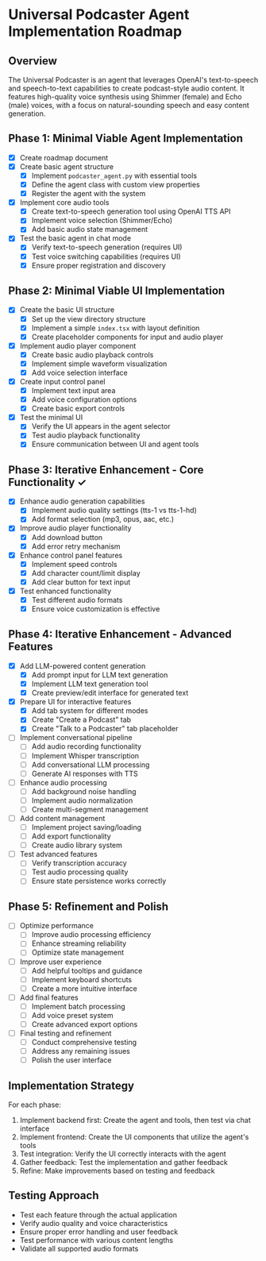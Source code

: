 # Universal Podcaster Agent Implementation Roadmap

## Overview
The Universal Podcaster is an agent that leverages OpenAI's text-to-speech and speech-to-text capabilities to create podcast-style audio content. It features high-quality voice synthesis using Shimmer (female) and Echo (male) voices, with a focus on natural-sounding speech and easy content generation.

## Phase 1: Minimal Viable Agent Implementation
- [x] Create roadmap document
- [x] Create basic agent structure
  - [x] Implement `podcaster_agent.py` with essential tools
  - [x] Define the agent class with custom view properties
  - [x] Register the agent with the system
- [x] Implement core audio tools
  - [x] Create text-to-speech generation tool using OpenAI TTS API
  - [x] Implement voice selection (Shimmer/Echo)
  - [x] Add basic audio state management
- [x] Test the basic agent in chat mode
  - [x] Verify text-to-speech generation (requires UI)
  - [x] Test voice switching capabilities (requires UI)
  - [x] Ensure proper registration and discovery

## Phase 2: Minimal Viable UI Implementation
- [x] Create the basic UI structure
  - [x] Set up the view directory structure
  - [x] Implement a simple `index.tsx` with layout definition
  - [x] Create placeholder components for input and audio player
- [x] Implement audio player component
  - [x] Create basic audio playback controls
  - [x] Implement simple waveform visualization
  - [x] Add voice selection interface
- [x] Create input control panel
  - [x] Implement text input area
  - [x] Add voice configuration options
  - [x] Create basic export controls
- [x] Test the minimal UI
  - [x] Verify the UI appears in the agent selector
  - [x] Test audio playback functionality
  - [x] Ensure communication between UI and agent tools

## Phase 3: Iterative Enhancement - Core Functionality ✓
- [x] Enhance audio generation capabilities
  - [x] Implement audio quality settings (tts-1 vs tts-1-hd)
  - [x] Add format selection (mp3, opus, aac, etc.)
- [x] Improve audio player functionality
  - [x] Add download button
  - [x] Add error retry mechanism
- [x] Enhance control panel features
  - [x] Implement speed controls
  - [x] Add character count/limit display
  - [x] Add clear button for text input
- [x] Test enhanced functionality
  - [x] Test different audio formats
  - [x] Ensure voice customization is effective

## Phase 4: Iterative Enhancement - Advanced Features
- [x] Add LLM-powered content generation
  - [x] Add prompt input for LLM text generation
  - [x] Implement LLM text generation tool
  - [x] Create preview/edit interface for generated text
- [x] Prepare UI for interactive features
  - [x] Add tab system for different modes
  - [x] Create "Create a Podcast" tab
  - [x] Create "Talk to a Podcaster" tab placeholder
- [ ] Implement conversational pipeline
  - [ ] Add audio recording functionality
  - [ ] Implement Whisper transcription
  - [ ] Add conversational LLM processing
  - [ ] Generate AI responses with TTS
- [ ] Enhance audio processing
  - [ ] Add background noise handling
  - [ ] Implement audio normalization
  - [ ] Create multi-segment management
- [ ] Add content management
  - [ ] Implement project saving/loading
  - [ ] Add export functionality
  - [ ] Create audio library system
- [ ] Test advanced features
  - [ ] Verify transcription accuracy
  - [ ] Test audio processing quality
  - [ ] Ensure state persistence works correctly

## Phase 5: Refinement and Polish
- [ ] Optimize performance
  - [ ] Improve audio processing efficiency
  - [ ] Enhance streaming reliability
  - [ ] Optimize state management
- [ ] Improve user experience
  - [ ] Add helpful tooltips and guidance
  - [ ] Implement keyboard shortcuts
  - [ ] Create a more intuitive interface
- [ ] Add final features
  - [ ] Implement batch processing
  - [ ] Add voice preset system
  - [ ] Create advanced export options
- [ ] Final testing and refinement
  - [ ] Conduct comprehensive testing
  - [ ] Address any remaining issues
  - [ ] Polish the user interface

## Implementation Strategy
For each phase:
1. Implement backend first: Create the agent and tools, then test via chat interface
2. Implement frontend: Create the UI components that utilize the agent's tools
3. Test integration: Verify the UI correctly interacts with the agent
4. Gather feedback: Test the implementation and gather feedback
5. Refine: Make improvements based on testing and feedback

## Testing Approach
- Test each feature through the actual application
- Verify audio quality and voice characteristics
- Ensure proper error handling and user feedback
- Test performance with various content lengths
- Validate all supported audio formats
